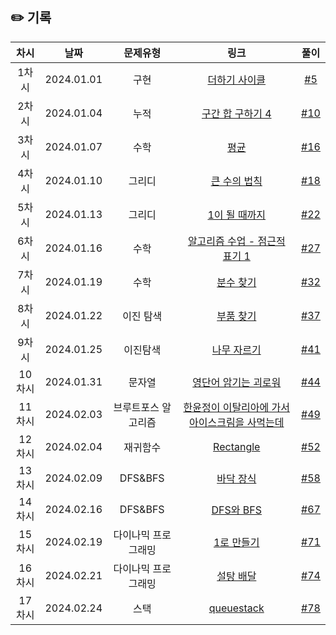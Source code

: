 ## ✏️ 기록   

| 차시 |     날짜     | 문제유형 |                            링크                            | 풀이 |
|:----:|:----------:|:----:|:--------------------------------------------------------:|:----:|
| 1차시 | 2024.01.01 |  구현  | <a href="https://www.acmicpc.net/problem/1110">더하기 사이클</a> | <a href="https://github.com/AlgoLeadMe/AlgoLeadMe-4/pull/5">#5</a> |
| 2차시 | 2024.01.04 |  누적  | <a href="https://www.acmicpc.net/problem/11659">구간 합 구하기 4</a> | <a href="https://github.com/AlgoLeadMe/AlgoLeadMe-4/pull/10">#10</a> |
| 3차시 | 2024.01.07 |  수학  | <a href="https://www.acmicpc.net/problem/1546">평균 </a> | <a href="https://github.com/AlgoLeadMe/AlgoLeadMe-4/pull/16">#16</a> |
| 4차시 | 2024.01.10 |  그리디  | <a href="https://velog.velcdn.com/images%2Fmins_g%2Fpost%2Fc3c87542-3d13-492f-bdaa-789bf60f0351%2Fimage.png">큰 수의 법칙 </a> | <a href="https://github.com/AlgoLeadMe/AlgoLeadMe-4/pull/18">#18</a> |
| 5차시 | 2024.01.13 |  그리디  | <a href="https://nearhome.tistory.com/24">1이 될 때까지 </a> |<a href="https://github.com/AlgoLeadMe/AlgoLeadMe-4/pull/22"> #22 </a>|
| 6차시 | 2024.01.16 |  수학  | <a href="https://www.acmicpc.net/problem/24313">알고리즘 수업 - 점근적 표기 1 </a> |<a href="https://github.com/AlgoLeadMe/AlgoLeadMe-4/pull/27"> #27 </a>|
| 7차시 | 2024.01.19 |  수학  | <a href="https://www.acmicpc.net/problem/1193">분수 찾기 </a> |<a href="https://github.com/AlgoLeadMe/AlgoLeadMe-4/pull/32"> #32 </a>|
| 8차시 | 2024.01.22 |  이진 탐색  | <a href="https://velog.io/@suzieep/Algorithm-%EC%9D%B4%EC%BD%94%ED%85%8C-%EB%B6%80%ED%92%88-%EC%B0%BE%EA%B8%B0-%ED%8C%8C%EC%9D%B4%EC%8D%AC">부품 찾기 </a> |<a href="https://github.com/AlgoLeadMe/AlgoLeadMe-4/pull/37"> #37|
| 9차시 | 2024.01.25 |  이진탐색  | <a href="https://www.acmicpc.net/problem/2805">나무 자르기 </a> |<a href="https://github.com/AlgoLeadMe/AlgoLeadMe-4/pull/41"> #41 </a>|
| 10차시 | 2024.01.31 |  문자열 | <a href="https://www.acmicpc.net/problem/20920">영단어 암기는 괴로워 </a> |<a href="https://github.com/AlgoLeadMe/AlgoLeadMe-4/pull/44"> #44 </a>|
| 11차시 | 2024.02.03 |  브루트포스 알고리즘 | <a href="https://www.acmicpc.net/problem/2422">한윤정이 이탈리아에 가서 아이스크림을 사먹는데 </a> |<a href="https://github.com/AlgoLeadMe/AlgoLeadMe-4/pull/49"> #49 </a>|
| 12차시 | 2024.02.04 |  재귀함수 | <a href="https://www.acmicpc.net/problem/7113">Rectangle </a> |<a href="https://github.com/AlgoLeadMe/AlgoLeadMe-4/pull/52"> #52 </a>|
| 13차시 | 2024.02.09|  DFS&BFS | <a href="https://www.acmicpc.net/problem/1388">바닥 장식</a> |<a href="https://github.com/AlgoLeadMe/AlgoLeadMe-4/pull/58"> #58 </a>|
| 14차시 | 2024.02.16 |  DFS&BFS | <a href="https://www.acmicpc.net/problem/1260">DFS와 BFS</a> |<a href="https://github.com/AlgoLeadMe/AlgoLeadMe-4/pull67"> #67 </a>|
| 15차시 | 2024.02.19 |  다이나믹 프로그래밍 | <a href="https://www.acmicpc.net/problem/20920">1로 만들기</a> |<a href="https://github.com/AlgoLeadMe/AlgoLeadMe-4/pull/71"> #71 </a>|
| 16차시 | 2024.02.21 |  다이나믹 프로그래밍 | <a href="https://www.acmicpc.net/problem/2839">설탕 배달</a> |<a href="https://github.com/AlgoLeadMe/AlgoLeadMe-4/pull/74"> #74 </a>|
| 17차시 | 2024.02.24 |  스택 | <a href="https://www.acmicpc.net/problem/24511">queuestack</a> |<a href="https://github.com/AlgoLeadMe/AlgoLeadMe-4/pull/78"> #78 </a>|
